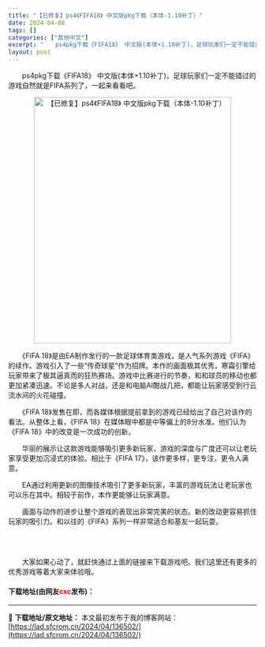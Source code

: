 ```yaml
---
title: "【已修复】ps4《FIFA18》 中文版pkg下载（本体-1.10补丁）"
date: 2024-04-08
tags: []
categories: ["其他中文"]
excerpt: "　　ps4pkg下载《FIFA18》 中文版(本体+1.10补丁)，足球玩家们一定不能错过的游戏自然就是FIFA系列了，一起来看看吧。 　　《FIFA 18》是由EA制作发行的一款足球体育类游戏，是人气系列游戏《FIFA》的续作。游戏引入了一些&ldquo;传奇球星&rdquo;作为招牌。本作的画面&hellip;"
layout: post
---
```


 <p>　　ps4pkg下载《FIFA18》 中文版(本体+1.10补丁)，足球玩家们一定不能错过的游戏自然就是FIFA系列了，一起来看看吧。</p> <p align="center"><img align="" src="https://lad.sfcrom.cn/wp-content/uploads/2024/04/20240408_661388a4b19d7.webp" style="border-width: 0px; border-style: solid; width: 400px; height: 500px;" alt="【已修复】ps4《FIFA18》 中文版pkg下载（本体-1.10补丁）" /></p> <p>　　《FIFA 18》是由EA制作发行的一款足球体育类游戏，是人气系列游戏《FIFA》的续作。游戏引入了一些&ldquo;传奇球星&rdquo;作为招牌。本作的画面极其优秀，寒霜引擎给玩家带来了极其逼真而的狂热赛场。游戏中比赛进行的节奏，和和球员的移动也都更加紧凑迅速。不论是多人对战，还是和电脑AI酣战几把，都能让玩家感受到行云流水间的火花碰撞。</p> <p>　　《FIFA 18》发售在即，而各媒体根据提前拿到的游戏已经给出了自己对该作的看法。从整体上看，《FIFA 18》在媒体眼中都是中等偏上的8分水准。他们认为《FIFA 18》中的改变是一次成功的创新。</p> <p>　　华丽的展示让这款游戏能够吸引更多新玩家，游戏的深度与广度还可以让老玩家享受更加沉浸式的体验。相比于《FIFA 17》，该作更多样，更专注，更令人满意。</p> <p>　　EA通过利用更新的图像技术吸引了更多新玩家，丰富的游戏玩法让老玩家也可以乐在其中。相较于前作，本作更能够让玩家满意。</p> <p>　　画面与动作的进步让整个游戏的表现出非常完美的状态。新的改动更容易抓住玩家的吸引力。和以往的《FIFA》系列一样非常适合和基友一起玩耍。</p> <p>&nbsp;</p> <p><br />　　大家如果心动了，就赶快通过上面的链接来下载游戏吧。我们这里还有更多的优秀游戏等着大家来体验哦。</p> <p><h4>下载地址(由网友<font color="red">cxc</font>发布)：</h4></p> 

---
📖 **下载地址/原文地址：** 本文最初发布于我的博客网站：[https://lad.sfcrom.cn/2024/04/136502/](https://lad.sfcrom.cn/2024/04/136502/)
